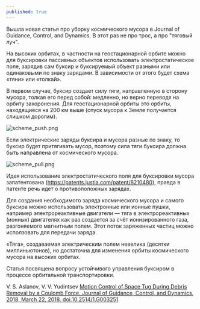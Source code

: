 ```yaml
---
published: true
---
```

Вышла новая статья про уборку космического мусора в Journal of Guidance, Control, and Dynamics. В этот раз не про трос, а про "тяговый луч".

На высоких орбитах, в частности на геостационарной орбите можно для буксировки пассивных объектов использовать электростатическое поле, зарядив сам буксир и буксируемый объект разными или одинаковыми по знаку зарядами. В зависимости от этого будет схема «тяни» или «толкай».

В первом случае, буксир создает силу тяги, направленную в сторону мусора, толкая его перед собой: медленно, но верно переводя на орбиту захоронения. Для геостационарной орбиты это орбиты, находящиеся на 200 км выше (спуск мусора к Земле получается слишком дорогим). 

![scheme_push.png]({{site.baseurl}}/assets/img/scheme_push.png)

Если электрические заряды буксира и мусора разные по знаку, то буксир будет притягивать мусор, поэтому сила тяги буксира должна быть направлена от космического мусора.

![scheme_pull.png]({{site.baseurl}}/assets/img/scheme_pull.png)

Идея использование электростатического поля для буксировки мусора запатентована (https://patents.justia.com/patent/8210480), правда в патенте речь идет о противоположных зарядах.

Для создания необходимого заряда космического мусора и самого буксира можно использовать электронные или ионные пушки, например электрореактивные двигатели — тяга в электрореактивных (ионных) двигателях как раз создается за счёт ионизированного газа, разгоняемого магнитным полем. Этот поток заряженных частиц можно исползовать для передачи заряда.

«Тяга», создаваемая электрическим полем невелика (десятки миллиньютонов), но достаточна для изменения орбиты космического мусора на высоких орбитах.

Статья посвящена вопросу устойчивого управления буксиром в процессе орбитальной транспортировки.

V. S. Aslanov, V. V. Yudintsev [Motion Control of Space Tug During Debris Removal by a Coulomb Force. Journal of Guidance, Control, and Dynamics, 2018, March 22, 2018. doi:10.2514/1.G003251 ](https://arc.aiaa.org/doi/10.2514/1.G003251)
